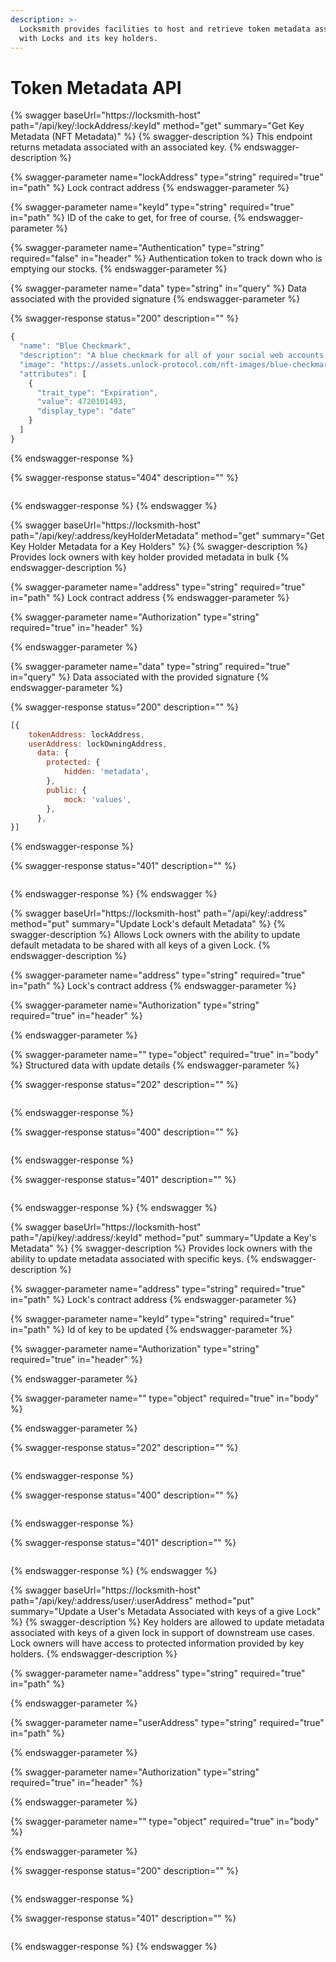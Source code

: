 ```yaml
---
description: >-
  Locksmith provides facilities to host and retrieve token metadata associated
  with Locks and its key holders.
---
```


# Token Metadata API

{% swagger baseUrl="https://locksmith-host" path="/api/key/:lockAddress/:keyId" method="get" summary="Get Key Metadata (NFT Metadata)" %}
{% swagger-description %}
This endpoint returns metadata associated with an associated key.
{% endswagger-description %}

{% swagger-parameter name="lockAddress" type="string" required="true" in="path" %}
Lock contract address
{% endswagger-parameter %}

{% swagger-parameter name="keyId" type="string" required="true" in="path" %}
ID of the cake to get, for free of course.
{% endswagger-parameter %}

{% swagger-parameter name="Authentication" type="string" required="false" in="header" %}
Authentication token to track down who is emptying our stocks.
{% endswagger-parameter %}

{% swagger-parameter name="data" type="string" in="query" %}
Data associated with the provided signature
{% endswagger-parameter %}

{% swagger-response status="200" description="" %}
```javascript
{
  "name": "Blue Checkmark",
  "description": "A blue checkmark for all of your social web accounts! Unlock is a protocol for memberships. https://unlock-protocol.com/",
  "image": "https://assets.unlock-protocol.com/nft-images/blue-checkmark.png",
  "attributes": [
    {
      "trait_type": "Expiration",
      "value": 4720101493,
      "display_type": "date"
    }
  ]
}
```
{% endswagger-response %}

{% swagger-response status="404" description="" %}
```
```
{% endswagger-response %}
{% endswagger %}

{% swagger baseUrl="https://locksmith-host" path="/api/key/:address/keyHolderMetadata" method="get" summary="Get Key Holder Metadata for a Key Holders" %}
{% swagger-description %}
Provides lock owners with key holder provided metadata in bulk
{% endswagger-description %}

{% swagger-parameter name="address" type="string" required="true" in="path" %}
Lock contract address
{% endswagger-parameter %}

{% swagger-parameter name="Authorization" type="string" required="true" in="header" %}

{% endswagger-parameter %}

{% swagger-parameter name="data" type="string" required="true" in="query" %}
Data associated with the provided signature
{% endswagger-parameter %}

{% swagger-response status="200" description="" %}
```javascript
[{
    tokenAddress: lockAddress,
    userAddress: lockOwningAddress,
      data: {
        protected: {
            hidden: 'metadata',
        },
        public: {
            mock: 'values',
        },
      },
}]
```
{% endswagger-response %}

{% swagger-response status="401" description="" %}
```
```
{% endswagger-response %}
{% endswagger %}

{% swagger baseUrl="https://locksmith-host" path="/api/key/:address" method="put" summary="Update Lock's default Metadata" %}
{% swagger-description %}
Allows Lock owners with the ability to update default metadata to be shared with all keys of a given Lock.
{% endswagger-description %}

{% swagger-parameter name="address" type="string" required="true" in="path" %}
Lock's contract address
{% endswagger-parameter %}

{% swagger-parameter name="Authorization" type="string" required="true" in="header" %}

{% endswagger-parameter %}

{% swagger-parameter name="" type="object" required="true" in="body" %}
Structured data with update details
{% endswagger-parameter %}

{% swagger-response status="202" description="" %}
```
```
{% endswagger-response %}

{% swagger-response status="400" description="" %}
```
```
{% endswagger-response %}

{% swagger-response status="401" description="" %}
```
```
{% endswagger-response %}
{% endswagger %}

{% swagger baseUrl="https://locksmith-host" path="/api/key/:address/:keyId" method="put" summary="Update a Key's Metadata" %}
{% swagger-description %}
Provides lock owners with the ability to update metadata associated with specific keys.
{% endswagger-description %}

{% swagger-parameter name="address" type="string" required="true" in="path" %}
Lock's contract address
{% endswagger-parameter %}

{% swagger-parameter name="keyId" type="string" required="true" in="path" %}
Id of key to be updated
{% endswagger-parameter %}

{% swagger-parameter name="Authorization" type="string" required="true" in="header" %}

{% endswagger-parameter %}

{% swagger-parameter name="" type="object" required="true" in="body" %}

{% endswagger-parameter %}

{% swagger-response status="202" description="" %}
```
```
{% endswagger-response %}

{% swagger-response status="400" description="" %}
```
```
{% endswagger-response %}

{% swagger-response status="401" description="" %}
```
```
{% endswagger-response %}
{% endswagger %}

{% swagger baseUrl="https://locksmith-host" path="/api/key/:address/user/:userAddress" method="put" summary="Update a User's Metadata Associated with keys of a give Lock" %}
{% swagger-description %}
Key holders are allowed to update metadata associated with keys of a given lock in support of downstream use cases. Lock owners will have access to protected information provided by key holders.
{% endswagger-description %}

{% swagger-parameter name="address" type="string" required="true" in="path" %}

{% endswagger-parameter %}

{% swagger-parameter name="userAddress" type="string" required="true" in="path" %}

{% endswagger-parameter %}

{% swagger-parameter name="Authorization" type="string" required="true" in="header" %}

{% endswagger-parameter %}

{% swagger-parameter name="" type="object" required="true" in="body" %}

{% endswagger-parameter %}

{% swagger-response status="200" description="" %}
```
```
{% endswagger-response %}

{% swagger-response status="401" description="" %}
```
```
{% endswagger-response %}
{% endswagger %}
